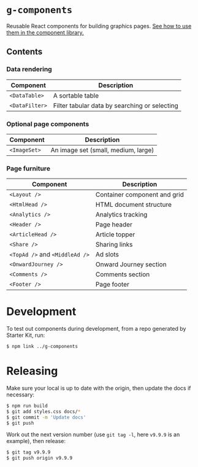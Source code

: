# `g-components`

Reusable React components for building graphics pages. [See how to use them in the component library.](https://financial-times.github.io/g-components)

## Contents

### Data rendering

| Component                      | Description                                   |
|--------------------------------|-----------------------------------------------|
| `<DataTable>`                  | A sortable table                              |
| `<DataFilter>`                 | Filter tabular data by searching or selecting |

### Optional page components

| Component                      | Description                                   |
|--------------------------------|-----------------------------------------------|
| `<ImageSet>`                   | An image set (small, medium, large)           |

### Page furniture

| Component                      | Description                                   |
|--------------------------------|-----------------------------------------------|
| `<Layout />`                   | Container component and grid                  |
| `<HtmlHead />`                 | HTML document structure                       |
| `<Analytics />`                | Analytics tracking                            |
| `<Header />`                   | Page header                                   |
| `<ArticleHead />`              | Article topper                                |
| `<Share />`                    | Sharing links                                 |
| `<TopAd />` and `<MiddleAd />` | Ad slots                                      |
| `<OnwardJourney />`            | Onward Journey section                        |
| `<Comments />`                 | Comments section                              |
| `<Footer />`                   | Page footer                                   |

# Development

To test out components during development, from a repo generated by Starter Kit, run:

```bash
$ npm link ../g-components
```

# Releasing

Make sure your local is up to date with the origin, then update the docs if necessary:

```bash
$ npm run build
$ git add styles.css docs/*
$ git commit -m 'Update docs'
$ git push
```

Work out the next version number (use `git tag -l`, here `v9.9.9` is an example), then release:

```bash
$ git tag v9.9.9
$ git push origin v9.9.9
```
